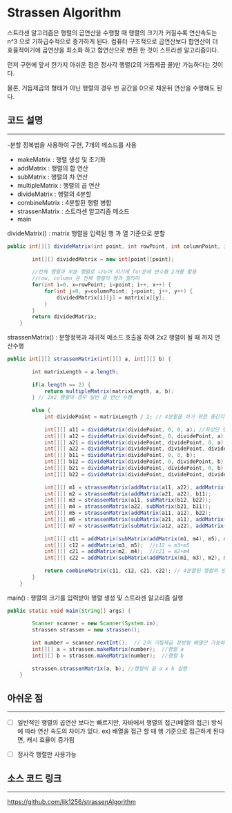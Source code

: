 # Strassen Algorithm 

스트라센 알고리즘은 행렬의 곱연산을 수행할 때 행렬의 크기가 커질수록 연산속도는 n^3 으로 기하급수적으로 증가하게 된다.
컴퓨터 구조적으로 곱연산보다 합연산이 더 효율적이기에 곱연산을 최소화 하고 합연산으로 변환 한 것이 스트라센 알고리즘이다.

먼저 구현에 앞서 한가지 아쉬운 점은 정사각 행렬(2의 거듭제곱 꼴)만 가능하다는 것이다.

물론, 거듭제곱의 형태가 아닌 행렬의 경우 빈 공간을 0으로 채운뒤 연산을 수행해도 된다.

## 코드 설명
---
-분할 정복법을 사용하여 구현, 7개의 메소드를 사용

* makeMatrix : 행렬 생성 및 초기화
* addMatrix : 행렬의 합 연산
* subMatrix : 행렬의 차 연산
* multipleMatrix : 행렬의 곱 연산
* divideMatrix : 행렬의 4분할
* combineMatrix : 4분할된 행렬 병합
* strassenMatrix : 스트라센 알고리즘 메소드
* main

divideMatrix() : matrix 행렬을 입력된 행 과 열 기준으로 분할
```java
public int[][] divideMatrix(int point, int rowPoint, int columnPoint, int[][] matrix){
		
		int[][] dividedMatrix = new int[point][point];
		
        //전체 행렬과 부분 행렬로 나누어 지기에 for문에 변수를 2개를 활용
        //row, column 은 전체 행렬의 행과 열의미
		for(int i=0, x=rowPoint; i<point; i++, x++) {
			for(int j=0, y=columnPoint; j<point; j++, y++) {
				dividedMatrix[i][j] = matrix[x][y];
			}
		}
		return dividedMatrix;
	}
```

strassenMatrix() : 분할정복과 재귀적 메소드 호출을 하여 2x2 행렬이 될 때 까지 연산수행
```java
public int[][] strassenMatrix(int[][] a, int[][] b) {
		
		int matrixLength = a.length;
		
		if(a.length == 2) {
			return multipleMatrix(matrixLength, a, b);
		} // 2x2 행렬의 경우 일반 곱 연산 수행
		
		else {
			int dividePoint = matrixLength / 2; // 4분할을 하기 위한 중간지점 이 변수는 divideMatrix 에서 point 값으로 전달
			
			int[][] a11 = divideMatrix(dividePoint, 0, 0, a); //좌상단 행렬a
			int[][] a12 = divideMatrix(dividePoint, 0, dividePoint, a); // 우상단 행렬a
			int[][] a21 = divideMatrix(dividePoint, dividePoint, 0, a); // 좌하단 행렬a
			int[][] a22 = divideMatrix(dividePoint, dividePoint, dividePoint, a); //우하단 행렬a
			int[][] b11 = divideMatrix(dividePoint, 0, 0, b);
			int[][] b12 = divideMatrix(dividePoint, 0, dividePoint, b);
			int[][] b21 = divideMatrix(dividePoint, dividePoint, 0, b);
			int[][] b22 = divideMatrix(dividePoint, dividePoint, dividePoint, b);
			
			int[][] m1 = strassenMatrix(addMatrix(a11, a22), addMatrix(b11, b22));
			int[][] m2 = strassenMatrix(addMatrix(a21, a22), b11);
			int[][] m3 = strassenMatrix(a11, subMatrix(b12, b22));
			int[][] m4 = strassenMatrix(a22, subMatrix(b21, b11));
			int[][] m5 = strassenMatrix(addMatrix(a11, a12), b22);
			int[][] m6 = strassenMatrix(subMatrix(a21, a11), addMatrix(b11, b12));
			int[][] m7 = strassenMatrix(subMatrix(a12, a22), addMatrix(b21, b22));
			
			int[][] c11 = addMatrix(subMatrix(addMatrix(m1, m4), m5), m7);  //c11 = m1+m4-m5+m7
			int[][] c12 = addMatrix(m3, m5);  //c12 = m3+m5
			int[][] c21 = addMatrix(m2, m4);  //c21 = m2+m4
			int[][] c22 = addMatrix(subMatrix(addMatrix(m1, m3), m2), m6);  //c22 = m1+m3-m2+m6
			
			return combineMatrix(c11, c12, c21, c22); // 4분할된 행렬의 병합
		}
	}
```

main() : 행렬의 크기를 입력받아 행렬 생성 및 스트라센 알고리즘 실행
```java
public static void main(String[] args) {
		
		Scanner scanner = new Scanner(System.in); 
		strassen strassen = new strassen();
		
		int number = scanner.nextInt();  // 2의 거듭제곱 정방형 배열만 가능하기에 2의 거듭제곱 들의 행과 열만 입력받음
		int[][] a = strassen.makeMatrix(number);  //행렬 a
		int[][] b = strassen.makeMatrix(number);  //행렬 b
		
		strassen.strassenMatrix(a, b); //행렬의 곱 a x b 실행
	}
```
## 아쉬운 점
---
- [ ] 일반적인 행렬의 곱연산 보다는 빠르지만, 자바에서 행렬의 접근(배열의 접근) 방식에 따라 연산 속도의 차이가 있다.
ex) 배열을 접근 할 때 행 기준으로 접근하게 된다면, 캐시 효율이 증가됨

- [ ] 정사각 행렬만 사용가능

## 소스 코드 링크
---
<https://github.com/ljk1256/strassenAlgorithm>

